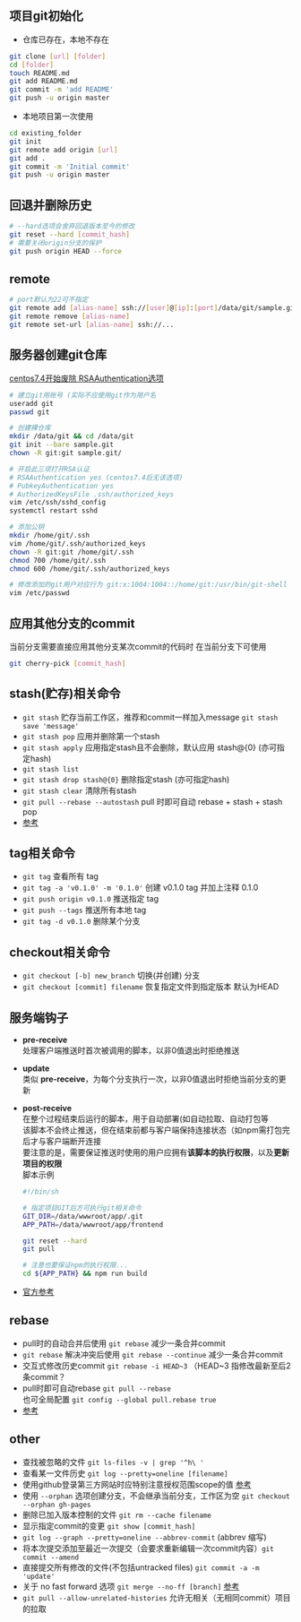 ## 项目git初始化

* 仓库已存在，本地不存在
```sh
git clone [url] [folder]
cd [folder]
touch README.md
git add README.md
git commit -m 'add README'
git push -u origin master
```

* 本地项目第一次使用
```sh
cd existing_folder
git init
git remote add origin [url]
git add .
git commit -m 'Initial commit'
git push -u origin master
```

## 回退并删除历史
```bash
# --hard选项会舍弃回退版本至今的修改
git reset --hard [commit_hash]
# 需要关闭origin分支的保护
git push origin HEAD --force
```

## remote
```sh
# port默认为22可不指定
git remote add [alias-name] ssh://[user]@[ip]:[port]/data/git/sample.git
git remote remove [alias-name]
git remote set-url [alias-name] ssh://...
```

## 服务器创建git仓库
[centos7.4开始废除 RSAAuthentication选项](https://www.cnblogs.com/Leroscox/p/9627809.html)
```bash
# 建立git用账号 (实际不应使用git作为用户名
useradd git
passwd git

# 创建裸仓库
mkdir /data/git && cd /data/git
git init --bare sample.git
chown -R git:git sample.git/

# 开启此三项打开RSA认证
# RSAAuthentication yes (centos7.4后无该选项)
# PubkeyAuthentication yes
# AuthorizedKeysFile .ssh/authorized_keys
vim /etc/ssh/sshd_config
systemctl restart sshd

# 添加公钥
mkdir /home/git/.ssh
vim /home/git/.ssh/authorized_keys
chown -R git:git /home/git/.ssh
chmod 700 /home/git/.ssh
chmod 600 /home/git/.ssh/authorized_keys

# 修改添加的git用户对应行为 git:x:1004:1004::/home/git:/usr/bin/git-shell
vim /etc/passwd
```

## 应用其他分支的commit
当前分支需要直接应用其他分支某次commit的代码时 在当前分支下可使用
```sh
git cherry-pick [commit_hash]
```

## stash(贮存)相关命令

* `git stash` 贮存当前工作区，推荐和commit一样加入message `git stash save 'message'`
* `git stash pop` 应用并删除第一个stash
* `git stash apply` 应用指定stash且不会删除，默认应用 stash@{0} (亦可指定hash)
* `git stash list`
* `git stash drop stash@{0}` 删除指定stash (亦可指定hash)
* `git stash clear` 清除所有stash
* `git pull --rebase --autostash` pull 时即可自动 rebase + stash + stash pop
* [参考](https://www.cnblogs.com/tocy/p/git-stash-reference.html)

## tag相关命令

* `git tag` 查看所有 tag
* `git tag -a 'v0.1.0' -m '0.1.0'` 创建 v0.1.0 tag 并加上注释 0.1.0
* `git push origin v0.1.0` 推送指定 tag
* `git push --tags` 推送所有本地 tag
* `git tag -d v0.1.0` 删除某个分支

## checkout相关命令

* `git checkout [-b] new_branch` 切换(并创建) 分支
* `git checkout [commit] filename` 恢复指定文件到指定版本 默认为HEAD

## 服务端钩子

* **pre-receive**  
    处理客户端推送时首次被调用的脚本，以非0值退出时拒绝推送

* **update**  
    类似 **pre-receive**，为每个分支执行一次，以非0值退出时拒绝当前分支的更新

* **post-receive**  
    在整个过程结束后运行的脚本，用于自动部署(如自动拉取、自动打包等  
    该脚本不会终止推送，但在结束前都与客户端保持连接状态（如npm需打包完后才与客户端断开连接  
    要注意的是，需要保证推送时使用的用户应拥有**该脚本的执行权限**，以及**更新项目的权限**  
    脚本示例
    ```sh
    #!/bin/sh

    # 指定项目GIT后方可执行git相关命令
    GIT_DIR=/data/wwwroot/app/.git
    APP_PATH=/data/wwwroot/app/frontend

    git reset --hard
    git pull

    # 注意也要保证npm的执行权限...
    cd ${APP_PATH} && npm run build
    ```

* [官方参考](https://git-scm.com/book/zh/v2/%E8%87%AA%E5%AE%9A%E4%B9%89-Git-Git-%E9%92%A9%E5%AD%90)

## rebase
* pull时的自动合并后使用 `git rebase` 减少一条合并commit
* `git rebase` 解决冲突后使用 `git rebase --continue` 减少一条合并commit
* 交互式修改历史commit `git rebase -i HEAD~3` （HEAD~3 指修改最新至后2条commit？
* pull时即可自动rebase `git pull --rebase`  
也可全局配置 `git config --global pull.rebase true`
* [参考](https://baijiahao.baidu.com/s?id=1633418495146592435&wfr=spider&for=pc)

## other

* 查找被忽略的文件 `git ls-files -v | grep '^h\ '`
* 查看某一文件历史 `git log --pretty=oneline [filename]`
* 使用github登录第三方网站时应特别注意授权范围scope的值 [参考](https://developer.github.com/apps/building-oauth-apps/understanding-scopes-for-oauth-apps/)
* 使用 `--orphan` 选项创建分支，不会继承当前分支，工作区为空 `git checkout --orphan gh-pages`
* 删除已加入版本控制的文件 `git rm --cache filename`
* 显示指定commit的变更 `git show [commit_hash]`
* `git log --graph --pretty=oneline --abbrev-commit` (abbrev 缩写)
* 将本次提交添加至最近一次提交（会要求重新编辑一次commit内容）`git commit --amend`
* 直接提交所有修改的文件(不包括untracked files) `git commit -a -m 'update'`
* 关于 no fast forward 选项 `git merge --no-ff [branch]` [参考](https://backlog.com/git-tutorial/cn/stepup/stepup1_4.html)
* `git pull --allow-unrelated-histories` 允许无相关（无相同commit）项目的拉取